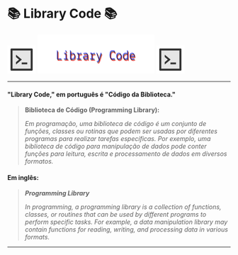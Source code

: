 ﻿# :books: Library Code :books:

![](src/img/code.png) ![](src/img/font.png) ![](src/img/code.png)

---

#### "Library Code," em português é "Código da Biblioteca."
> **Biblioteca de Código (Programming Library):** 
>
>_Em programação, uma biblioteca de código é um conjunto de funções, 
> classes ou rotinas que podem ser usadas por diferentes programas para realizar tarefas específicas. 
> Por exemplo, uma biblioteca de código para manipulação de dados pode conter funções para leitura,
> escrita e processamento de dados em diversos formatos._

#### Em inglês:
>_**Programming Library**_ 
> 
>_In programming, a programming library is a collection of functions, 
>classes, or routines that can be used by different programs to perform specific tasks. 
>For example, a data manipulation library may contain functions for reading, 
>writing, and processing data in various formats._

---
